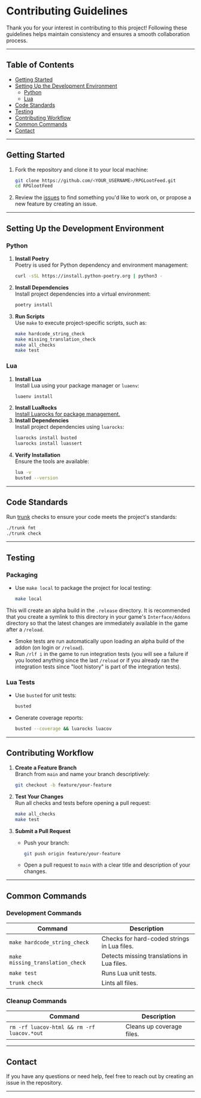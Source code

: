 # Contributing Guidelines

Thank you for your interest in contributing to this project! Following these guidelines helps maintain consistency and ensures a smooth collaboration process.

---

## Table of Contents

- [Getting Started](#getting-started)
- [Setting Up the Development Environment](#setting-up-the-development-environment)
  - [Python](#python)
  - [Lua](#lua)
- [Code Standards](#code-standards)
- [Testing](#testing)
- [Contributing Workflow](#contributing-workflow)
- [Common Commands](#common-commands)
- [Contact](#contact)

---

## Getting Started

1. Fork the repository and clone it to your local machine:

   ```bash
   git clone https://github.com/<YOUR_USERNAME>/RPGLootFeed.git
   cd RPGlootFeed
   ```

2. Review the [issues](https://github.com/RPGLootFeed/issues) to find something you'd like to work on, or propose a new feature by creating an issue.

---

## Setting Up the Development Environment

### Python

1. **Install Poetry**  
   Poetry is used for Python dependency and environment management:

   ```bash
   curl -sSL https://install.python-poetry.org | python3 -
   ```

2. **Install Dependencies**  
   Install project dependencies into a virtual environment:

   ```bash
   poetry install
   ```

3. **Run Scripts**  
   Use `make` to execute project-specific scripts, such as:
   ```bash
   make hardcode_string_check
   make missing_translation_check
   make all_checks
   make test
   ```

### Lua

1. **Install Lua**  
   Install Lua using your package manager or `luaenv`:
   ```bash
   luaenv install
   ```
1. **Install LuaRocks**  
   [Install Luarocks for package management.](https://github.com/luarocks/luarocks?tab=readme-ov-file#installing)
1. **Install Dependencies**  
   Install project dependencies using `luarocks`:
   ```bash
   luarocks install busted
   luarocks install luassert
   ```
1. **Verify Installation**  
   Ensure the tools are available:
   ```bash
   lua -v
   busted --version
   ```

---

## Code Standards

Run [trunk](https://trunk.io) checks to ensure your code meets the project's standards:

```bash
./trunk fmt
./trunk check
```

---

## Testing

### Packaging

- Use `make local` to package the project for local testing:

  ```bash
  make local
  ```

This will create an alpha build in the `.release` directory. It is recommended that you create a symlink to this directory in your game's `Interface/Addons` directory so that the latest changes are immediately available in the game after a `/reload`.

- Smoke tests are run automatically upon loading an alpha build of the addon (on login or `/reload`).
- Run `/rlf i` in the game to run integration tests (you will see a failure if you looted anything since the last `/reload` or if you already ran the integration tests since "loot history" is part of the integration tests).

### Lua Tests

- Use `busted` for unit tests:

  ```bash
  busted
  ```

- Generate coverage reports:
  ```bash
  busted --coverage && luarocks luacov
  ```

---

## Contributing Workflow

1. **Create a Feature Branch**  
   Branch from `main` and name your branch descriptively:

   ```bash
   git checkout -b feature/your-feature
   ```

1. **Test Your Changes**  
   Run all checks and tests before opening a pull request:

   ```bash
   make all_checks
   make test
   ```

1. **Submit a Pull Request**
   - Push your branch:
     ```bash
     git push origin feature/your-feature
     ```
   - Open a pull request to `main` with a clear title and description of your changes.

---

## Common Commands

### Development Commands

| Command                          | Description                                 |
| -------------------------------- | ------------------------------------------- |
| `make hardcode_string_check`     | Checks for hard-coded strings in Lua files. |
| `make missing_translation_check` | Detects missing translations in Lua files.  |
| `make test`                      | Runs Lua unit tests.                        |
| `trunk check`                    | Lints all files.                            |

### Cleanup Commands

| Command                                    | Description               |
| ------------------------------------------ | ------------------------- |
| `rm -rf luacov-html && rm -rf luacov.*out` | Cleans up coverage files. |

---

## Contact

If you have any questions or need help, feel free to reach out by creating an issue in the repository.

---
